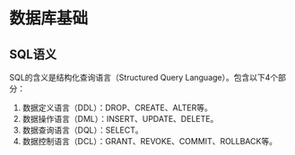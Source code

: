# 数据库基础

## SQL语义

SQL的含义是结构化查询语言（Structured Query Language）。包含以下4个部分：

1. 数据定义语言（DDL）：DROP、CREATE、ALTER等。
2. 数据操作语言（DML）：INSERT、UPDATE、DELETE。
3. 数据查询语言（DQL）：SELECT。
4. 数据控制语言（DCL）：GRANT、REVOKE、COMMIT、ROLLBACK等。

